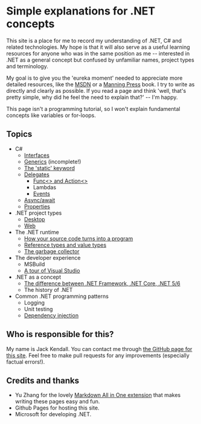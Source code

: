 # Simple explanations for .NET concepts

This site is a place for me to record my understanding of .NET, C# and related technologies. My hope is that it will also serve as a useful learning resources for anyone who was in the same position as me -- interested in .NET as a general concept but confused by unfamiliar names, project types and terminology.

My goal is to give you the 'eureka moment' needed to appreciate more detailed resources, like the [MSDN](https://docs.microsoft.com/en-us/dotnet/) or a [Manning Press](https://www.manning.com/) book. I try to write as directly and clearly as possible. If you read a page and think 'well, that's pretty simple, why did he feel the need to explain that?' -- I'm happy.

This page isn't a programming tutorial, so I won't explain fundamental concepts like variables or for-loops.

## Topics
* C#
    * [Interfaces](interfaces.md)
    * [Generics](generics.md) (incomplete!)
    * [The 'static' keyword](static.md)
    * [Delegates](delegates.md)
      * [Func<> and Action<>](func-and-action.md)
      * Lambdas
      * [Events](events.md)
    * [Async/await](async-await.md)
    * [Properties](properties.md)
* .NET project types
    * [Desktop](desktop-project-types.md)
    * [Web](web-project-types.md)
* The .NET runtime
    * [How your source code turns into a program](source-to-execution.md)
    * [Reference types and value types](reference-types-and-value-types.md)
    * [The garbage collector](garbage-collector.md)
* The developer experience
    * MSBuild
    * [A tour of Visual Studio](vs-tour.md)
* .NET as a concept
    * [The difference between .NET Framework, .NET Core, .NET 5/6](dotnet-versions.md)
    * The history of .NET
* Common .NET programming patterns
    * Logging
    * Unit testing
    * [Dependency injection](dependency-injection.md)

## Who is responsible for this?
My name is Jack Kendall. You can contact me through [the GitHub page for this site](https://github.com/jkendall327/dotnet-explanations). Feel free to make pull requests for any improvements (especially factual errors!).

## Credits and thanks
* Yu Zhang for the lovely [Markdown All in One extension](https://marketplace.visualstudio.com/items?itemName=yzhang.markdown-all-in-one) that makes writing these pages easy and fun.
* Github Pages for hosting this site.
* Microsoft for developing .NET.
